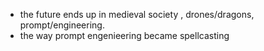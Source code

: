 - the future ends up in medieval society , drones/dragons, prompt/engineering.
- the way prompt engenieering became spellcasting